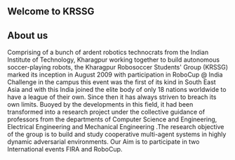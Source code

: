 ## Welcome to KRSSG



## About us

Comprising of a bunch of ardent robotics technocrats from the Indian Institute of Technology, Kharagpur working together to build autonomous soccer-playing robots, the Kharagpur Robosoccer Students' Group (KRSSG) marked its inception in August 2009 with participation in RoboCup @ India Challenge in the campus this event was the first of its kind in South East Asia and with this India joined the elite body of only 18 nations worldwide to have a league of their own. Since then it has always striven to breach its own limits. Buoyed by the developments in this field, it had been transformed into a research project under the collective guidance of professors from the departments of Computer Science and Engineering, Electrical Engineering and Mechanical Engineering .The research objective of the group is to build and study cooperative multi-agent systems in highly dynamic adversarial environments. Our Aim is to participate in two International events FIRA and RoboCup.
